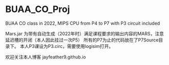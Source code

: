# BUAA_CO_Proj
BUAA CO class in 2022, MIPS CPU from P4 to P7 with P3 circuit included

Mars.jar 为带有自动生成（2022年时）满足课程要求的输出内容的MARS，注意延迟槽的开闭（本人因此挂过一次P5）
所有的P7为止的代码放在了P7Source目录下。
本人P3课设为P3.circ，需要使用logisim打开。

欢迎关注本人博客 jayfeather9.github.io
